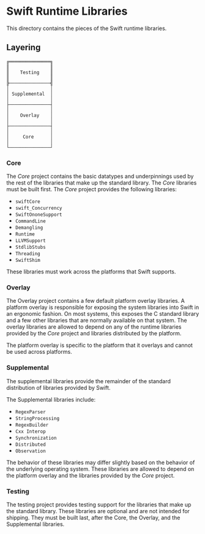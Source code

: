 # Swift Runtime Libraries

This directory contains the pieces of the Swift runtime libraries.

## Layering

```
╔═══════════════╗
║               ║
║    Testing    ║
║               ║
╠───────────────╣
│               │
│ Supplemental  │
│               │
├───────────────┤
│               │
│    Overlay    │
│               │
├───────────────┤
│               │
│     Core      │
│               │
└───────────────┘
```

### Core

The _Core_ project contains the basic datatypes and underpinnings used by the
rest of the libraries that make up the standard library. The _Core_ libraries
must be built first.
The _Core_ project provides the following libraries:
 - `swiftCore`
 - `swift_Concurrency`
 - `SwiftOnoneSupport`
 - `CommandLine`
 - `Demangling`
 - `Runtime`
 - `LLVMSupport`
 - `StdlibStubs`
 - `Threading`
 - `SwiftShim`

These libraries must work across the platforms that Swift supports.

### Overlay

The Overlay project contains a few default platform overlay libraries. A
platform overlay is responsible for exposing the system libraries into Swift in
an ergonomic fashion. On most systems, this exposes the C standard library and a
few other libraries that are normally available on that system. The overlay
libraries are allowed to depend on any of the runtime libraries provided by the
_Core_ project and libraries distributed by the platform.

The platform overlay is specific to the platform that it overlays and cannot be
used across platforms.

### Supplemental

The supplemental libraries provide the remainder of the standard distribution of
libraries provided by Swift.

The Supplemental libraries include:
 - `RegexParser`
 - `StringProcessing`
 - `RegexBuilder`
 - `Cxx Interop`
 - `Synchronization`
 - `Distributed`
 - `Observation`

The behavior of these libraries may differ slightly based on the behavior of the
underlying operating system. These libraries are allowed to depend on the
platform overlay and the libraries provided by the _Core_ project.

### Testing

The testing project provides testing support for the libraries that make up the
standard library. These libraries are optional and are not intended for
shipping. They must be built last, after the Core, the Overlay, and the
Supplemental libraries.
